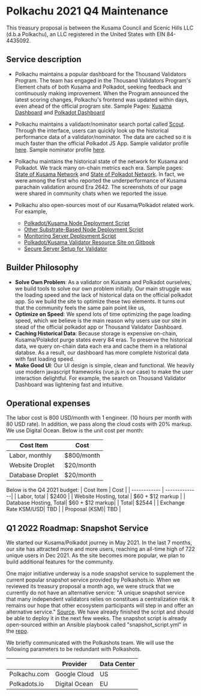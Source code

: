 # Polkachu 2021 Q4 Maintenance

This treasury proposal is between the Kusama Council and Scenic Hills LLC (d.b.a Polkachu), an LLC registered in the United States with EIN 84-4435092.

## Service description
- Polkachu maintains a popular dashboard for the Thousand Validators Program. The team has engaged in the Thousand Validators Program's Element chats of both Kusama and Polkadot, seeking feedback and continuously making improvement. When the Program announced the latest scoring changes, Polkachu's frontend was updated within days, even ahead of the official program site. Sample Pages: [Kusama Dashboard](https://polkachu.com/kusama/thousand_validators) and [Polkadot Dashboard](https://polkachu.com/polkadot/thousand_validator)
 
- Polkachu maintains a validaotr/nominator search portal called [Scout](https://polkachu.com/scout). Through the interface, users can quickly look up the historical performance data of a validator/nominator. The data are cached so it is much faster than the official Polkadot JS App. Sample validator profile [here](https://polkachu.com/kusama/validators/CsKvJ4fdesaRALc5swo5iknFDpop7YUwKPJHdmUvBsUcMGb). Sample nominator profile [here](https://polkachu.com/kusama/nominators/HTAeD1dokCVs9MwnC1q9s2a7d2kQ52TAjrxE1y5mj5MFLLA). 

- Polkachu maintains the historical state of the network for Kusama and Polkadot. We track many on-chain metrics each era. Sample pages: [State of Kusama Network](https://polkachu.com/kusama/era_summaries) and [State of Polkadot Network](https://polkachu.com/polkadot/era_summaries). In fact, we were among the first who reported the underperformance of Kusama parachain validation around Era 2642. The screenshots of our page were shared in community chats when we reported the issue. 

- Polkachu also open-sources most of our Kusama/Polkadot related work. For example, 
     - [Polkadot/Kusama Node Deployment Script](https://github.com/polkachu/polkadot-validator)
     - [Other Substrate-Based Node Deployment Script](https://github.com/polkachu/substrate-validator)
     - [Monitoring Server Deployment Script](https://github.com/polkachu/server-monitoring)
     - [Polkadot/Kusama Validator Resource Site on Gitbook](https://github.com/polkachu/validator-resources)
     - [Secure Server Setup for Validator](https://github.com/polkachu/secure-server-setup)


## Builder Philosophy
- **Solve Own Problem**: As a validator on Kusama and Polkadot ourselves, we build tools to solve our own problem initially. Our main struggle was the loading speed and the lack of historical data on the official polkadot app. So we build the site to optimize these two elements. It turns out that the community feels the same pain point like us, 
- **Optimize on Speed**: We spend lots of time optimizing the page loading speed, which we believe is the main reason why users use our site in stead of the official polkadot app or Thousand Validator Dashboard. 
- **Caching Historical Data**: Because storage is expensive on-chain, Kusama/Polakdot purge states every 84 eras. To preserve the historical data, we query on-chain data each era and cache them in a relational databse. As a result, our dashboard has more complete historical data with fast loading speed. 
- **Make Good UI**: Our UI design is simple, clean and functional. We heavily use modern javascript frameworks (vue.js in our case) to make the user interaction delightful. For example, the search on Thousand Validator Dashboard was lightening fast and intuitive. 

## Operational expenses
The labor cost is 800 USD/month with 1 engineer. (10 hours per month with 80 USD rate). In addition, we pass along the cloud costs with 20% markup. We use Digital Ocean. Below is the unit cost per month:

| Cost Item          | Cost      | 
| ------------        | --------------| 
| Labor, monthly    | $800/month  | 
| Website Droplet| $20/month | 
| Database Droplet| $20/month | 

Below is the Q4 2021 budget:
| Cost Item          | Cost      | 
| ------------        | --------------| 
| Labor, total    | $2400 | 
| Website Hosting, total | $60 + $12 markup | 
| Database Hosting, Total| $60 + $12 markup| 
| Total| $2544 | 
| Exchange Rate KSM/USD| TBD | 
| Proposal (KSM)| TBD | 

## Q1 2022 Roadmap: Snapshot Service
We started our Kusama/Polkadot journey in May 2021. In the last 7 months, our site has attracted more and more users, reaching an all-time high of 722 unique users in Dec 2021. As the site becomes more popular, we plan to build additional features for the community. 

One major initiative underway is a node snapshot service to supplement the current popular snapshot service provided by Polkashots.io. When we reviewed its treasury proposal a month ago, we were struck that we currently do not have an alternative service: "A unique snapshot service that many independent validators relies on constitues a centralization risk. It remains our hope that other ecosystem participants will step in and offer an alternative service." [Source](https://kusama.polkassembly.io/post/1211). We have already finished the script and should be able to deploy it in the next few weeks. The snapshot script is already open-sourced within an Ansible playbook called "snapshot_script.yml" in the [repo](https://github.com/polkachu/polkadot-validator). 

We briefly communicated with the Polkashots team. We will use the following parameters to be redundant with Polkashots. 

|              | Provider      | Data Center |
| ------------ | --------------| ----------- |
| Polkachu.com | Google Cloud  | US          |
| Polkadots.io | Digital Ocean | EU          |
